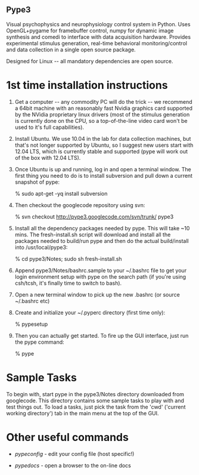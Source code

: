 ## Pype3

Visual psychophysics and neurophysiology control system in
Python. Uses OpenGL+pygame for framebuffer control, numpy for
dynamic image synthesis and comedi to interface with data
acquisition hardware. Provides experimental stimulus generation,
real-time behavioral monitoring/control and data collection
in a single open source package.

Designed for Linux -- all mandatory dependencies are open source.

# 1st time installation instructions

1. Get a computer -- any commodity PC will do the trick -- we recommend a 64bit machine with an reasonably fast Nvidia graphics card supported by the NVidia proprietary linux drivers (most of the stimulus generation is currently done on the CPU, so a top-of-the-line video card won't be used to it's full capabilities).

2. Install Ubuntu. We use 10.04 in the lab for data collection machines, but that's not longer supported by Ubuntu, so I suggest new users start with 12.04 LTS, which is currently stable and supported (pype will work out of the box with 12.04 LTS).

3. Once Ubuntu is up and running, log in and open a terminal window. The first thing you need to do is to install subversion and pull down a current snapshot of pype:

    % sudo apt-get -yq install subversion
	
4. Then checkout the googlecode repository using svn:

    % svn checkout http://pype3.googlecode.com/svn/trunk/ pype3
	
5. Install all the dependency packages needed by pype. This will take ~10 mins. The fresh-install.sh script will download and install all the packages needed to build/run pype and then do the actual build/install into /usr/local/pype3:

    % cd pype3/Notes; sudo sh fresh-install.sh
	
6. Append pype3/Notes/bashrc.sample to your ~/.bashrc file to get your login environment setup with pype on the search path (if you're using csh/tcsh, it's finally time to switch to bash).
7. Open a new terminal window to pick up the new .bashrc (or source ~/.bashrc etc)
8. Create and initialize your ~/.pyperc directory (first time only):

    % pypesetup
	
9. Then you can actually get started. To fire up the GUI interface, just run the pype command:

    % pype

# Sample Tasks

To begin with, start pype in the pype3/Notes directory downloaded from googlecode. This directory contains some sample tasks to play with and test things out. To load a tasks, just pick the task from the 'cwd' ('current working directory') tab in the main menu at the top of the GUI.


# Other useful commands

- *pypeconfig* - edit your config file (host specific!)

- *pypedocs* - open a browser to the on-line docs
